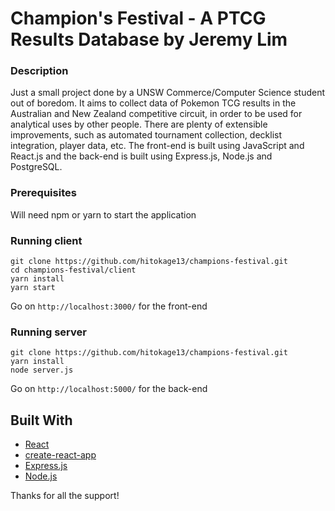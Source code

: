 # Champion's Festival - A PTCG Results Database by Jeremy Lim

### Description

Just a small project done by a UNSW Commerce/Computer Science student out of boredom.
It aims to collect data of Pokemon TCG results in the Australian and New Zealand
competitive circuit, in order to be used for analytical uses by other people.
There are plenty of extensible improvements, such as automated tournament collection,
decklist integration, player data, etc.
The front-end is built using JavaScript and React.js and the back-end is built
using Express.js, Node.js and PostgreSQL.

### Prerequisites

Will need npm or yarn to start the application

### Running client

```
git clone https://github.com/hitokage13/champions-festival.git
cd champions-festival/client
yarn install
yarn start
```

Go on ```http://localhost:3000/``` for the front-end

### Running server

```
git clone https://github.com/hitokage13/champions-festival.git
yarn install
node server.js
```

Go on ```http://localhost:5000/``` for the back-end

## Built With

* [React](https://reactjs.org/)
* [create-react-app](https://facebook.github.io/create-react-app/)
* [Express.js](https://expressjs.com)
* [Node.js](https://nodejs.org/en/)

Thanks for all the support!
